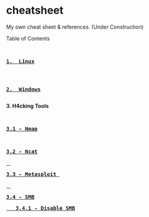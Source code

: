 # cheatsheet
My own cheat sheet & references. (Under Construction)

Table of Contents

<html>
&nbsp&nbsp&nbsp<b><pre><a href="LINUX">1.  Linux</b><p></a></pre></b>
&nbsp&nbsp&nbsp<b><pre><a href="WINDOWS">2.  Windows</b><p></a></pre></b>
<b>3. H4cking Tools</b><p>
&nbsp&nbsp&nbsp<b><pre><a href="NMAP">3.1 - Nmap</a></pre></b>
&nbsp&nbsp&nbsp<b><pre><a href="NCAT">3.2 - Ncat</pre></b>
&nbsp&nbsp&nbsp<b><pre><a href="MSF">3.3 - Metasploit </b></pre>
&nbsp&nbsp&nbsp<b><pre><a href="SMB">3.4 - SMB</b></pre>
 <b><pre><a href="DISABLE_SMB_WIN">&nbsp&nbsp&nbsp3.4.1 - Disable SMB</b></pre>
</html>
